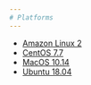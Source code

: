 ```yaml
---
# Platforms
---
```


* [Amazon Linux 2](amazon_linux-2.md)
* [CentOS 7.7](centos-7.7.md)
* [MacOS 10.14](macos-10.14.md)
* [Ubuntu 18.04](ubuntu-18.04.md)
